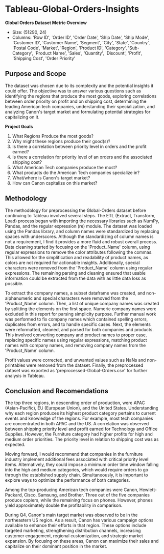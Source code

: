 # Tableau-Global-Orders-Insights

**Global Orders Dataset Metric Overview**
- Size: (51290, 24)
- Columns: 'Row ID', 'Order ID', 'Order Date', 'Ship Date', 'Ship Mode', 'Customer ID', 'Customer Name', 'Segment', 'City', 'State', 'Country', 'Postal Code', 'Market', 'Region', 'Product ID', 'Category', 'Sub-Category', 'Product Name', 'Sales', 'Quantity', 'Discount', 'Profit', 'Shipping Cost', 'Order Priority'
  
## Purpose and Scope
The dataset was chosen due to its complexity and the potential insights it could offer. The objective was to answer various questions such as identifying the regions that produce the most goods, exploring correlations between order priority on profit and on shipping cost, determining the leading American tech companies, understanding their specialization, and analyzing Canon's target market and formulating potential strategies for capitalizing on it.  
  
**Project Goals**
1. What Regions Produce the most goods?
2. Why might these regions produce their good(s)?
3. Is there a correlation between priority level in orders and the profit earned?
4. Is there a correlation for priority level of an orders and the associated shipping cost? 
5. What American Tech companies produce the most?
6. What products do the American Tech companies specialize in?
7. What/where is Canon's target market?
8. How can Canon capitalize on this market?
  
## Methodology
The methodology for preprocessing the Global-Orders dataset before continuing to Tableau involved several steps. The ETL (Extract, Transform, Load) process began with importing the necessary libraries such as NumPy, Pandas, and the regular expression (re) module. The dataset was loaded using the Pandas library, and column names were standardized by replacing spaces with underscores. Although the standardizing of column names is not a requirement, I find it provides a more fluid and robust overall process. Data cleaning started by focusing on the 'Product_Name' column, using regular expressions to remove the color attributes following the commas. This allowed for the simplification and readability of product names, as colors are not required for actionable insights. Additionally, special characters were removed from the 'Product_Name' column using regular expressions. The remaining parsing and cleaning ensured that usable information could be extracted from the data with as little data loss as possible.
  
To extract the company names, a subset dataframe was created, and non-alphanumeric and special characters were removed from the 'Product_Name' column. Then, a list of unique company names was created by splitting the elements on the first space. Numeric company names were excluded in this report for parsing simplicity purpose. Further manual work was performed to fix company names which contained spelling errors, duplicates from errors, and to handle specific cases. Next, the elements were reformatted, cleaned, and parsed for both companies and products. This involved converting company and product names to proper case, replacing specific names using regular expressions, matching product names with company names, and removing company names from the 'Product_Name' column.
  
Profit values were corrected, and unwanted values such as NaNs and non-printables were removed from the dataset. Finally, the preprocessed dataset was exported as 'preprocessed-Global-Orders.csv' for further analysis in Tableau.
  
## Conclusion and Recomendations
  
The top three regions, in descending order of production, were APAC (Asian-Pacific), EU (European Union), and the United States. Understanding why each region produces its highest product category pertains to current events and knowledge of the regions. For example, most tech companies are concentrated in both APAC and the US. A correlation was observed between shipping priority level and profit earned for Technology and Office Supplies. However, the Furniture category had higher profits for high and medium order priorities. The priority level in relation to shipping cost was as expected.
  
Moving forward, I would recommend that companies in the furniture industry implement additional fees associated with critical priority level items. Alternatively, they could impose a minimum order time window falling into the high and medium categories, which would require orders to go through the established supply chain. Simultaneously, it is important to explore ways to optimize the performance of both categories.
  
Among the top-producing American tech companies were Canon, Hewlett-Packard, Cisco, Samsung, and Brother. Three out of the five companies produce copiers, while the remaining focus on phones. However, phones yield approximately double the profitability in comparison.
  
During Q4, Canon's main target market was observed to be in the northeastern US region. As a result, Canon has various campaign options available to enhance their efforts in that region. These options include targeted marketing, strengthening distribution channels, increasing customer engagement, regional customization, and strategic market expansion. By focusing on these areas, Canon can maximize their sales and capitalize on their dominant position in the market.
